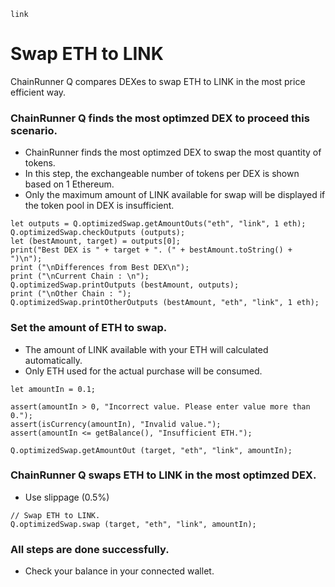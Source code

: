 ```meta-Currency
link
```

# Swap ETH to LINK

ChainRunner Q compares DEXes to swap ETH to LINK in the most price efficient way.

### ChainRunner Q finds the most optimzed DEX to proceed this scenario.

- ChainRunner finds the most optimzed DEX to swap the most quantity of tokens.
- In this step, the exchangeable number of tokens per DEX is shown based on 1 Ethereum.
- Only the maximum amount of LINK available for swap will be displayed if the token pool in DEX is insufficient.

```output-Dynamic
let outputs = Q.optimizedSwap.getAmountOuts("eth", "link", 1 eth);
Q.optimizedSwap.checkOutputs (outputs);
let (bestAmount, target) = outputs[0];
print("Best DEX is " + target + ". (" + bestAmount.toString() + ")\n");
print ("\nDifferences from Best DEX\n");
print ("\nCurrent Chain : \n");
Q.optimizedSwap.printOutputs (bestAmount, outputs);
print ("\nOther Chain : ");
Q.optimizedSwap.printOtherOutputs (bestAmount, "eth", "link", 1 eth);
```

### Set the amount of ETH to swap.

- The amount of LINK available with your ETH will calculated automatically.
- Only ETH used for the actual purchase will be consumed.

```input-Dynamic ETH
let amountIn = 0.1;
```

```input-Verify
assert(amountIn > 0, "Incorrect value. Please enter value more than 0.");
assert(isCurrency(amountIn), "Invalid value.");
assert(amountIn <= getBalance(), "Insufficient ETH.");
```

```output-Dynamic LINK
Q.optimizedSwap.getAmountOut (target, "eth", "link", amountIn);
```

### ChainRunner Q swaps ETH to LINK in the most optimzed DEX.

- Use slippage (0.5%)

```taster
// Swap ETH to LINK.
Q.optimizedSwap.swap (target, "eth", "link", amountIn);
```

### All steps are done successfully.

- Check your balance in your connected wallet.
